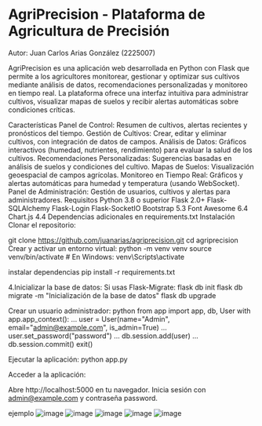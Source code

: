 # AgriPrecision - Plataforma de Agricultura de Precisión
Autor: Juan Carlos Arias González (2225007)

AgriPrecision es una aplicación web desarrollada en Python con Flask que permite a los agricultores monitorear, gestionar y optimizar sus cultivos mediante análisis de datos, recomendaciones personalizadas y monitoreo en tiempo real. La plataforma ofrece una interfaz intuitiva para administrar cultivos, visualizar mapas de suelos y recibir alertas automáticas sobre condiciones críticas.

Características
Panel de Control: Resumen de cultivos, alertas recientes y pronósticos del tiempo.
Gestión de Cultivos: Crear, editar y eliminar cultivos, con integración de datos de campos.
Análisis de Datos: Gráficos interactivos (humedad, nutrientes, rendimiento) para evaluar la salud de los cultivos.
Recomendaciones Personalizadas: Sugerencias basadas en análisis de suelos y condiciones del cultivo.
Mapas de Suelos: Visualización geoespacial de campos agrícolas.
Monitoreo en Tiempo Real: Gráficos y alertas automáticas para humedad y temperatura (usando WebSocket).
Panel de Administración: Gestión de usuarios, cultivos y alertas para administradores.
Requisitos
Python 3.8 o superior
Flask 2.0+
Flask-SQLAlchemy
Flask-Login
Flask-SocketIO
Bootstrap 5.3
Font Awesome 6.4
Chart.js 4.4
Dependencias adicionales en requirements.txt
Instalación
Clonar el repositorio:

git clone https://github.com/juanarias/agriprecision.git
cd agriprecision
Crear y activar un entorno virtual:
python -m venv venv
source venv/bin/activate # En Windows: venv\Scripts\activate

instalar dependencias
pip install -r requirements.txt

4.Inicializar la base de datos:
Si usas Flask-Migrate:
flask db init
flask db migrate -m "Inicialización de la base de datos"
flask db upgrade

Crear un usuario administrador:
python
from app import app, db, User
with app.app_context():
... user = User(name="Admin", email="admin@example.com", is_admin=True)
... user.set_password("password")
... db.session.add(user)
... db.session.commit()
exit()

Ejecutar la aplicación:
python app.py

Acceder a la aplicación:

Abre http://localhost:5000 en tu navegador.
Inicia sesión con admin@example.com y contraseña password.

ejemplo
![image](https://github.com/user-attachments/assets/8374b707-e756-4894-86d0-6dfdfa3a0170)
![image](https://github.com/user-attachments/assets/a4db221a-510e-40d6-8d06-afa3b5ac112a)
![image](https://github.com/user-attachments/assets/54231141-76c7-4f11-8b9d-3ce1197f5e22)
![image](https://github.com/user-attachments/assets/c9071726-754f-435a-a35e-60d2a4799733)
![image](https://github.com/user-attachments/assets/5598a6dc-aa3e-4d68-a8f9-7cc87c352336)




